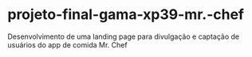 # projeto-final-gama-xp39-mr.-chef
Desenvolvimento de uma landing page para divulgação e captação de usuários do app de comida Mr. Chef
